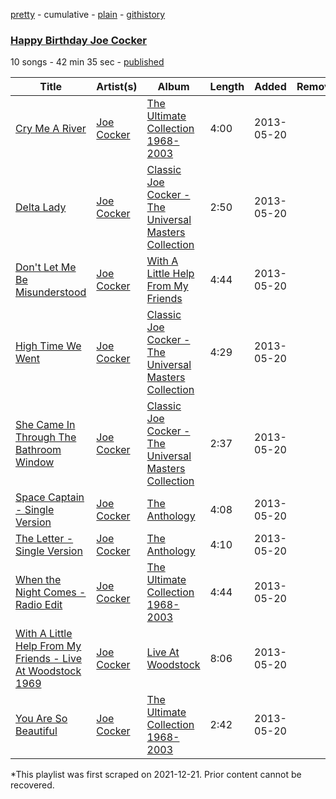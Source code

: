 [pretty](/playlists/pretty/66uSq0mmMKat8vPRxsbmhp.md) - cumulative - [plain](/playlists/plain/66uSq0mmMKat8vPRxsbmhp) - [githistory](https://github.githistory.xyz/mackorone/spotify-playlist-archive/blob/main/playlists/plain/66uSq0mmMKat8vPRxsbmhp)

### [Happy Birthday Joe Cocker](https://open.spotify.com/playlist/66uSq0mmMKat8vPRxsbmhp)

> 

10 songs - 42 min 35 sec - [published](https://open.spotify.com/playlist/2Ae8lzf3YoGPjAElPJIHoo)

| Title | Artist(s) | Album | Length | Added | Removed |
|---|---|---|---|---|---|
| [Cry Me A River](https://open.spotify.com/track/3l91EsGUGa8JhXzII5Cxhl) | [Joe Cocker](https://open.spotify.com/artist/3pFCERyEiP5xeN2EsPXhjI) | [The Ultimate Collection 1968\-2003](https://open.spotify.com/album/7kJxjkRxiAy0NeFIaRqcKV) | 4:00 | 2013-05-20 |  |
| [Delta Lady](https://open.spotify.com/track/724HbPYQXUE0Ad9iDnnLHO) | [Joe Cocker](https://open.spotify.com/artist/3pFCERyEiP5xeN2EsPXhjI) | [Classic Joe Cocker \- The Universal Masters Collection](https://open.spotify.com/album/1d0MHN80sQmt83jIkAr94F) | 2:50 | 2013-05-20 |  |
| [Don't Let Me Be Misunderstood](https://open.spotify.com/track/2pzRw4f7QdH6PtasgpVIwL) | [Joe Cocker](https://open.spotify.com/artist/3pFCERyEiP5xeN2EsPXhjI) | [With A Little Help From My Friends](https://open.spotify.com/album/59fLzpUXqk2dx3CMfECVlG) | 4:44 | 2013-05-20 |  |
| [High Time We Went](https://open.spotify.com/track/3pYuPN1bpekIFCb1ZQ7ADu) | [Joe Cocker](https://open.spotify.com/artist/3pFCERyEiP5xeN2EsPXhjI) | [Classic Joe Cocker \- The Universal Masters Collection](https://open.spotify.com/album/1d0MHN80sQmt83jIkAr94F) | 4:29 | 2013-05-20 |  |
| [She Came In Through The Bathroom Window](https://open.spotify.com/track/6eagxZmlPNTHFdmzkppfx7) | [Joe Cocker](https://open.spotify.com/artist/3pFCERyEiP5xeN2EsPXhjI) | [Classic Joe Cocker \- The Universal Masters Collection](https://open.spotify.com/album/1d0MHN80sQmt83jIkAr94F) | 2:37 | 2013-05-20 |  |
| [Space Captain \- Single Version](https://open.spotify.com/track/45E37qkkZXN3wVkdMaLwjK) | [Joe Cocker](https://open.spotify.com/artist/3pFCERyEiP5xeN2EsPXhjI) | [The Anthology](https://open.spotify.com/album/4KyVtmoxJNXO46sR7sjuPf) | 4:08 | 2013-05-20 |  |
| [The Letter \- Single Version](https://open.spotify.com/track/6Ygaj2pPAROsITKLBjPGWD) | [Joe Cocker](https://open.spotify.com/artist/3pFCERyEiP5xeN2EsPXhjI) | [The Anthology](https://open.spotify.com/album/4KyVtmoxJNXO46sR7sjuPf) | 4:10 | 2013-05-20 |  |
| [When the Night Comes \- Radio Edit](https://open.spotify.com/track/4Vcq8CWke0WBieLCIEUOmw) | [Joe Cocker](https://open.spotify.com/artist/3pFCERyEiP5xeN2EsPXhjI) | [The Ultimate Collection 1968\-2003](https://open.spotify.com/album/7kJxjkRxiAy0NeFIaRqcKV) | 4:44 | 2013-05-20 |  |
| [With A Little Help From My Friends \- Live At Woodstock 1969](https://open.spotify.com/track/1GUy6zvGXalO0RqI07ESvj) | [Joe Cocker](https://open.spotify.com/artist/3pFCERyEiP5xeN2EsPXhjI) | [Live At Woodstock](https://open.spotify.com/album/3yESavW302DoWwXPn6r4xW) | 8:06 | 2013-05-20 |  |
| [You Are So Beautiful](https://open.spotify.com/track/7nb2hZWBxeG38lwcRjFqn4) | [Joe Cocker](https://open.spotify.com/artist/3pFCERyEiP5xeN2EsPXhjI) | [The Ultimate Collection 1968\-2003](https://open.spotify.com/album/7kJxjkRxiAy0NeFIaRqcKV) | 2:42 | 2013-05-20 |  |

\*This playlist was first scraped on 2021-12-21. Prior content cannot be recovered.
